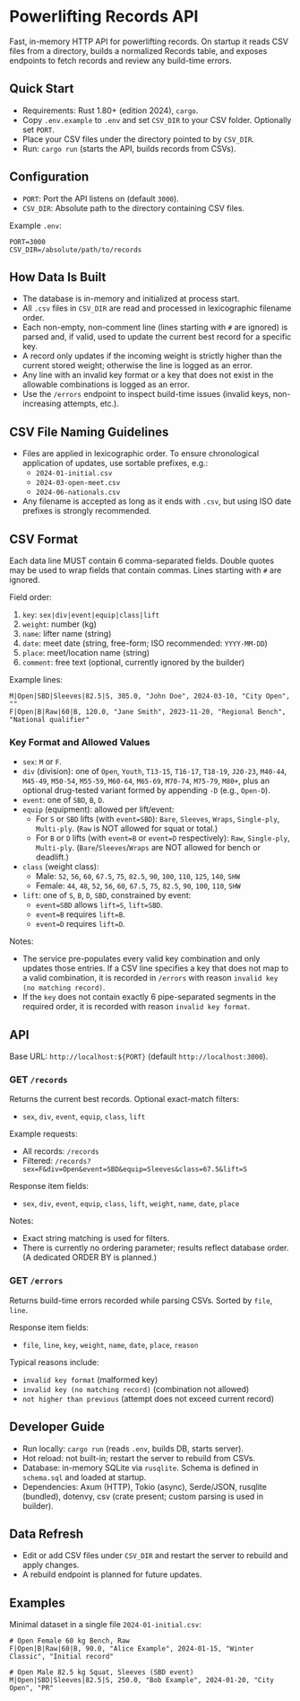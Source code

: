 # Powerlifting Records API

Fast, in-memory HTTP API for powerlifting records. On startup it reads CSV files from a directory, builds a normalized Records table, and exposes endpoints to fetch records and review any build-time errors.

## Quick Start

- Requirements: Rust 1.80+ (edition 2024), `cargo`.
- Copy `.env.example` to `.env` and set `CSV_DIR` to your CSV folder. Optionally set `PORT`.
- Place your CSV files under the directory pointed to by `CSV_DIR`.
- Run: `cargo run` (starts the API, builds records from CSVs).

## Configuration

- `PORT`: Port the API listens on (default `3000`).
- `CSV_DIR`: Absolute path to the directory containing CSV files.

Example `.env`:

```
PORT=3000
CSV_DIR=/absolute/path/to/records
```

## How Data Is Built

- The database is in-memory and initialized at process start.
- All `.csv` files in `CSV_DIR` are read and processed in lexicographic filename order.
- Each non-empty, non-comment line (lines starting with `#` are ignored) is parsed and, if valid, used to update the current best record for a specific key.
- A record only updates if the incoming weight is strictly higher than the current stored weight; otherwise the line is logged as an error.
- Any line with an invalid key format or a key that does not exist in the allowable combinations is logged as an error.
- Use the `/errors` endpoint to inspect build-time issues (invalid keys, non-increasing attempts, etc.).

## CSV File Naming Guidelines

- Files are applied in lexicographic order. To ensure chronological application of updates, use sortable prefixes, e.g.:
  - `2024-01-initial.csv`
  - `2024-03-open-meet.csv`
  - `2024-06-nationals.csv`
- Any filename is accepted as long as it ends with `.csv`, but using ISO date prefixes is strongly recommended.

## CSV Format

Each data line MUST contain 6 comma-separated fields. Double quotes may be used to wrap fields that contain commas. Lines starting with `#` are ignored.

Field order:

1. `key`: `sex|div|event|equip|class|lift`
2. `weight`: number (kg)
3. `name`: lifter name (string)
4. `date`: meet date (string, free-form; ISO recommended: `YYYY-MM-DD`)
5. `place`: meet/location name (string)
6. `comment`: free text (optional, currently ignored by the builder)

Example lines:

```
M|Open|SBD|Sleeves|82.5|S, 305.0, "John Doe", 2024-03-10, "City Open", ""
F|Open|B|Raw|60|B, 120.0, "Jane Smith", 2023-11-20, "Regional Bench", "National qualifier"
```

### Key Format and Allowed Values

- `sex`: `M` or `F`.
- `div` (division): one of `Open`, `Youth`, `T13-15`, `T16-17`, `T18-19`, `J20-23`, `M40-44`, `M45-49`, `M50-54`, `M55-59`, `M60-64`, `M65-69`, `M70-74`, `M75-79`, `M80+`, plus an optional drug-tested variant formed by appending `-D` (e.g., `Open-D`).
- `event`: one of `SBD`, `B`, `D`.
- `equip` (equipment): allowed per lift/event:
  - For `S` or `SBD` lifts (with `event=SBD`): `Bare`, `Sleeves`, `Wraps`, `Single-ply`, `Multi-ply`. (`Raw` is NOT allowed for squat or total.)
  - For `B` or `D` lifts (with `event=B` or `event=D` respectively): `Raw`, `Single-ply`, `Multi-ply`. (`Bare`/`Sleeves`/`Wraps` are NOT allowed for bench or deadlift.)
- `class` (weight class):
  - Male: `52`, `56`, `60`, `67.5`, `75`, `82.5`, `90`, `100`, `110`, `125`, `140`, `SHW`
  - Female: `44`, `48`, `52`, `56`, `60`, `67.5`, `75`, `82.5`, `90`, `100`, `110`, `SHW`
- `lift`: one of `S`, `B`, `D`, `SBD`, constrained by event:
  - `event=SBD` allows `lift=S`, `lift=SBD`.
  - `event=B` requires `lift=B`.
  - `event=D` requires `lift=D`.

Notes:

- The service pre-populates every valid key combination and only updates those entries. If a CSV line specifies a key that does not map to a valid combination, it is recorded in `/errors` with reason `invalid key (no matching record)`.
- If the `key` does not contain exactly 6 pipe-separated segments in the required order, it is recorded with reason `invalid key format`.

## API

Base URL: `http://localhost:${PORT}` (default `http://localhost:3000`).

### GET `/records`

Returns the current best records. Optional exact-match filters:

- `sex`, `div`, `event`, `equip`, `class`, `lift`

Example requests:

- All records: `/records`
- Filtered: `/records?sex=F&div=Open&event=SBD&equip=Sleeves&class=67.5&lift=S`

Response item fields:

- `sex`, `div`, `event`, `equip`, `class`, `lift`, `weight`, `name`, `date`, `place`

Notes:

- Exact string matching is used for filters.
- There is currently no ordering parameter; results reflect database order. (A dedicated ORDER BY is planned.)

### GET `/errors`

Returns build-time errors recorded while parsing CSVs. Sorted by `file`, `line`.

Response item fields:

- `file`, `line`, `key`, `weight`, `name`, `date`, `place`, `reason`

Typical reasons include:

- `invalid key format` (malformed key)
- `invalid key (no matching record)` (combination not allowed)
- `not higher than previous` (attempt does not exceed current record)

## Developer Guide

- Run locally: `cargo run` (reads `.env`, builds DB, starts server).
- Hot reload: not built-in; restart the server to rebuild from CSVs.
- Database: in-memory SQLite via `rusqlite`. Schema is defined in `schema.sql` and loaded at startup.
- Dependencies: Axum (HTTP), Tokio (async), Serde/JSON, rusqlite (bundled), dotenvy, csv (crate present; custom parsing is used in builder).

## Data Refresh

- Edit or add CSV files under `CSV_DIR` and restart the server to rebuild and apply changes.
- A rebuild endpoint is planned for future updates.

## Examples

Minimal dataset in a single file `2024-01-initial.csv`:

```
# Open Female 60 kg Bench, Raw
F|Open|B|Raw|60|B, 90.0, "Alice Example", 2024-01-15, "Winter Classic", "Initial record"

# Open Male 82.5 kg Squat, Sleeves (SBD event)
M|Open|SBD|Sleeves|82.5|S, 250.0, "Bob Example", 2024-01-20, "City Open", "PR"
```

